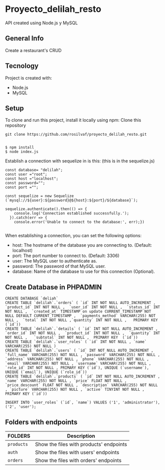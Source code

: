 # Proyecto_delilah_resto
API created using Node.js y MySQL

## General Info
Create a restaurant's CRUD
## Tecnology
Project is created with:
* Node.js
* MySQL
## Setup
To clone and run this project, install it locally using npm:
Clone this repository
```
git clone https://github.com/rosilvaf/proyecto_delilah_resto.git
```
```

$ npm install
$ node index.js
```

Establish a connection with sequelize in is this:
(this is in the sequelize.js)
```
const database= "delilah";
const user ="root";
const host ="localhost";
const password="";
const port ="";

const sequelize = new Sequelize (`mysql://${user}:${password}@${host}:${port}/${database}`);

sequelize.authenticate().then(() => {
    console.log('Connection established successfully.');
  }).catch(err => {
    console.error('Unable to connect to the database:', err);})


```
When establishing a connection, you can set the following options:

* host: The hostname of the database you are connecting to. (Default: localhost)
* port: The port number to connect to. (Default: 3306)
* user: The MySQL user to authenticate as.
* password: The password of that MySQL user.
* database: Name of the database to use for this connection (Optional).
## Create Database in PHPADMIN
```
CREATE DATABASE `deliah`
CREATE TABLE `delilah`.`orders` ( `id` INT NOT NULL AUTO_INCREMENT ,  `product_id` INT NOT NULL ,  `user_id` INT NOT NULL ,  `status_id` INT NOT NULL ,  `created_at` TIMESTAMP on update CURRENT_TIMESTAMP NOT NULL DEFAULT CURRENT_TIMESTAMP ,  `payments_method` VARCHAR(255) NOT NULL ,  `total` INT NOT NULL ,`quantity` INT NOT NULL ,   PRIMARY KEY  (`id`))
CREATE TABLE `delilah`.`details` ( `id` INT NOT NULL AUTO_INCREMENT ,  `order_id` INT NOT NULL ,  `product_id` INT NOT NULL ,  `quantity` INT NOT NULL ,   `subtotal` INT NOT NULL ,  PRIMARY KEY  (`id`))
CREATE TABLE `delilah`.`user_roles` ( `id` INT NOT NULL , `name` VARCHAR(255) NOT NULL ) 
CREATE TABLE `delilah`.`users` ( `id` INT NOT NULL AUTO_INCREMENT , `full_name` VARCHAR(255) NOT NULL , `password` VARCHAR(255) NOT NULL , `address` VARCHAR(255) NOT NULL , `phone` VARCHAR(255) NOT NULL , `email` VARCHAR(255) NOT NULL , `username` VARCHAR(255) NOT NULL , `role_id` INT NOT NULL , PRIMARY KEY (`id`), UNIQUE (`username`), UNIQUE (`email`), UNIQUE (`role_id`))
CREATE TABLE `delilah`.`products` ( `id` INT NOT NULL AUTO_INCREMENT , `name` VARCHAR(255) NOT NULL , `price` FLOAT NOT NULL , `price_descount` FLOAT NOT NULL , `description` VARCHAR(255) NOT NULL , `picture` VARCHAR(255) NOT NULL , `active` TINYINT NOT NULL , PRIMARY KEY (`id`)) 

INSERT INTO `user_roles` (`id`, `name`) VALUES ('1', 'administrator'), ('2', 'user');
```
## Folders with endpoints
| FOLDERS | Description |
| --- | --- |
| `products` | Show the files with products' endpoints |
| `auth` | Show the files with users' endpoints |
| `orders` | Show the files with orders' endpoints |

